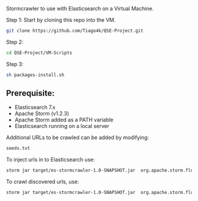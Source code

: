 Stormcrawler to use with Elasticsearch on a Virtual Machine. 

Step 1: Start by cloning this repo into the VM.

``` sh
git clone https://github.com/Tiago4k/QSE-Project.git
```

Step 2: 
``` sh
cd QSE-Project/VM-Scripts
```

Step 3: 
``` sh
sh packages-install.sh
```



## Prerequisite:
 * Elasticsearch 7.x
 * Apache Storm (v1.2.3)
 * Apache Storm added as a PATH variable
 * Elasticsearch running on a local server
 
Additional URLs to be crawled can be added by modifying:
``` sh
seeds.txt
```

To inject urls in to Elasticsearch use:
``` sh
storm jar target/es-stormcrawler-1.0-SNAPSHOT.jar  org.apache.storm.flux.Flux --local es-injector.flux --sleep 86400000
```
To crawl discovered urls, use:
``` sh
storm jar target/es-stormcrawler-1.0-SNAPSHOT.jar  org.apache.storm.flux.Flux --local es-crawler.flux
```
